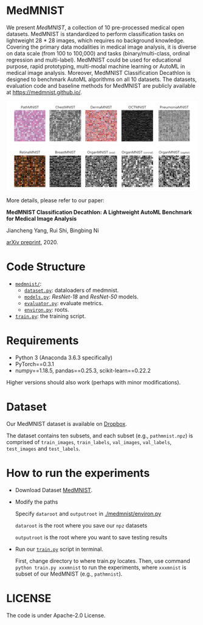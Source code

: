 # MedMNIST

We present *MedMNIST*, a collection of 10 pre-processed medical open datasets. MedMNIST is standardized to perform classification tasks on lightweight 28 * 28 images, which requires no background knowledge. Covering the primary data modalities in medical image analysis, it is diverse on data scale (from 100 to 100,000) and tasks (binary/multi-class, ordinal regression and multi-label). MedMNIST could be used for educational purpose, rapid prototyping, multi-modal machine learning or AutoML in medical image analysis. Moreover, MedMNIST Classification Decathlon is designed to benchmark AutoML algorithms on all 10 datasets. The datasets, evaluation code and baseline methods for MedMNIST are publicly available at https://medmnist.github.io/.

![MedMNIST_Decathlon](MedMNIST_Decathlon.png)

More details, please refer to our paper:

**MedMNIST Classification Decathlon: A Lightweight AutoML Benchmark for Medical Image Analysis**

Jiancheng Yang, Rui Shi, Bingbing Ni

[arXiv preprint](https://arxiv.org/abs/2010.14925), 2020.

# Code Structure
* [`medmnist/`](medmnist/):
    * [`dataset.py`](medmnist/dataset.py): dataloaders of medmnist.
    * [`models.py`](medmnist/models.py): *ResNet-18* and *ResNet-50* models.
    * [`evaluator.py`](medmnist/evaluator.py): evaluate metrics.
    * [`environ.py`](medmnist/environ.py): roots.
* [`train.py`](train.py): the training script.

# Requirements
* Python 3 (Anaconda 3.6.3 specifically)
* PyTorch\==0.3.1
* numpy\==1.18.5, pandas\==0.25.3, scikit-learn\==0.22.2

Higher versions should also work (perhaps with minor modifications).


# Dataset

Our MedMNIST dataset is available on [Dropbox](https://www.dropbox.com/sh/upxrsyb5v8jxbso/AADOV0_6pC9Tb3cIACro1uUPa?dl=0).

The dataset contains ten subsets, and each subset (e.g., `pathmnist.npz`) is comprised of `train_images`, `train_labels`, `val_images`, `val_labels`, `test_images` and `test_labels`.

# How to run the experiments

* Download Dataset  [MedMNIST](https://www.dropbox.com/sh/upxrsyb5v8jxbso/AADOV0_6pC9Tb3cIACro1uUPa?dl=0).

* Modify the paths

  Specify `dataroot` and `outputroot` in  [./medmnist/environ.py](./medmnist/environ.py) 

  `dataroot` is the root where you save our `npz` datasets

  `outputroot` is the root where you want to save testing results

* Run our [`train.py`](./train.py) script in terminal. 

  First, change directory to where train.py locates. Then, use command `python train.py xxxmnist` to run the experiments, where `xxxmnist` is subset of our MedMNIST (e.g., `pathmnist`).

# LICENSE
The code is under Apache-2.0 License.
